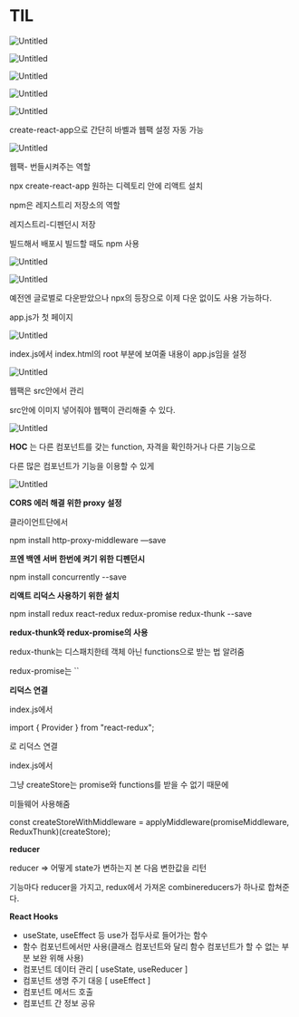 # TIL

![Untitled](https://s3-us-west-2.amazonaws.com/secure.notion-static.com/e2a957f8-ea60-407b-90f7-87e5642360c8/Untitled.png)

![Untitled](https://s3-us-west-2.amazonaws.com/secure.notion-static.com/38b4d6fc-d161-477e-a949-f4d9d65a6726/Untitled.png)

![Untitled](https://s3-us-west-2.amazonaws.com/secure.notion-static.com/b0f2b06a-88b1-44cb-98ae-e17020be1732/Untitled.png)

![Untitled](https://s3-us-west-2.amazonaws.com/secure.notion-static.com/326fc646-410a-4819-9189-a8861cc00eae/Untitled.png)

![Untitled](https://s3-us-west-2.amazonaws.com/secure.notion-static.com/0af1197d-1db4-4e22-909f-031f001a2c9a/Untitled.png)

create-react-app으로 간단히 바벨과 웹팩 설정 자동 가능

![Untitled](https://s3-us-west-2.amazonaws.com/secure.notion-static.com/9c1ae46d-861a-495b-866e-eb872ee7f88c/Untitled.png)

웹팩- 번들시켜주는 역할

npx create-react-app 원하는 디렉토리 안에 리액트 설치

npm은 레지스트리 저장소의 역할

레지스트리-디펜던시 저장

빌드해서 배포시 빌드할 때도 npm 사용

![Untitled](https://s3-us-west-2.amazonaws.com/secure.notion-static.com/862c9a4c-88b6-4e77-ac1f-3eb477a896e8/Untitled.png)

![Untitled](https://s3-us-west-2.amazonaws.com/secure.notion-static.com/a012929c-f129-44a8-9ac8-9fdabdda1dfc/Untitled.png)

예전엔 글로벌로 다운받았으나 npx의 등장으로 이제 다운 없이도 사용 가능하다.

app.js가 첫 페이지

![Untitled](https://s3-us-west-2.amazonaws.com/secure.notion-static.com/ca3f92c5-16f0-48d4-9e3f-085b2ebd846b/Untitled.png)

index.js에서 index.html의 root 부분에 보여줄 내용이 app.js임을 설정

![Untitled](https://s3-us-west-2.amazonaws.com/secure.notion-static.com/aacdcb6c-5e6c-4107-b224-6287919c65e5/Untitled.png)

웹팩은 src안에서 관리

src안에 이미지 넣어줘야 웹팩이 관리해줄 수 있다.

![Untitled](https://s3-us-west-2.amazonaws.com/secure.notion-static.com/8f608d70-eae9-4f0a-bedf-f2c2d4cd4253/Untitled.png)

**HOC** 는 다른 컴포넌트를 갖는 function, 자격을 확인하거나 다른 기능으로

다른 많은 컴포넌트가 기능을 이용할 수 있게

![Untitled](https://s3-us-west-2.amazonaws.com/secure.notion-static.com/42605d57-fbbc-42bd-84df-33e60f7126e5/Untitled.png)

**CORS 에러 해결 위한 proxy 설정**

클라이언트단에서

npm install http-proxy-middleware —save

**프엔 백엔 서버 한번에 켜기 위한 디펜던시**

npm install concurrently --save

**리액트 리덕스 사용하기 위한 설치**

npm install redux react-redux redux-promise redux-thunk --save

**redux-thunk와 redux-promise의 사용**

redux-thunk는 디스패치한테 객체 아닌 functions으로 받는 법 알려줌

redux-promise는 ``

**리덕스 연결**

index.js에서

import { Provider } from "react-redux";

로 리덕스 연결

index.js에서

그냥 createStore는 promise와 functions를 받을 수 없기 때문에

미들웨어 사용해줌

const createStoreWithMiddleware = applyMiddleware(promiseMiddleware, ReduxThunk)(createStore);

**reducer**

reducer ⇒ 어떻게 state가 변하는지 본 다음 변한값을 리턴

기능마다 reducer을 가지고, redux에서 가져온 combinereducers가 하나로 합쳐준다.

**React Hooks**

- useState, useEffect 등 use가 접두사로 들어가는 함수
- 함수 컴포넌트에서만 사용(클래스 컴포넌트와 달리 함수 컴포넌트가 할 수 없는 부분 보완 위해 사용)
- 컴포넌트 데이터 관리 [ useState, useReducer ]
- 컴포넌트 생명 주기 대응 [ useEffect ]
- 컴포넌트 메서드 호출
- 컴포넌트 간 정보 공유

